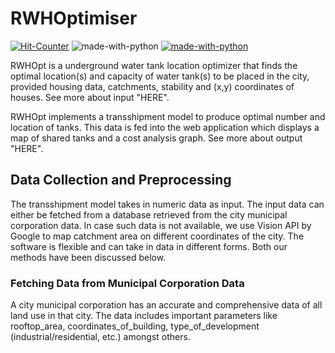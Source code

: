 # RWHOptimiser


[![Hit-Counter](http://hits.dwyl.io/aviral36/RWHOptimiser.svg)](http://hits.dwyl.io/aviral36/RWHOptimiser) 
![made-with-python](https://img.shields.io/badge/Contributors-6-blue.svg)
[![made-with-python](https://img.shields.io/badge/Made%20with-Python-1f425f.svg)](https://www.python.org/)



RWHOpt is a underground water tank location optimizer that finds the optimal location(s) and capacity of water tank(s) to be placed in the city, provided housing data, catchments, stability and (x,y) coordinates of houses. See more about input "HERE".

RWHOpt implements a transshipment model to produce optimal number and location of tanks. This data is fed into the web application which displays a map of shared tanks and a cost analysis graph. See more about output "HERE".

## Data Collection and Preprocessing

The transshipment model takes in numeric data as input. The input data can either be fetched from a database retrieved from the city municipal corporation data. In case such data is not available, we use Vision API by Google to map catchment area on different coordinates of the city. 
The software is flexible and can take in data in different forms. Both our methods have been discussed below.

### Fetching Data from Municipal Corporation Data

A city municipal corporation has an accurate and comprehensive data of all land use in that city. The data includes important parameters like rooftop_area, coordinates_of_building, type_of_development (industrial/residential, etc.) amongst others. 



